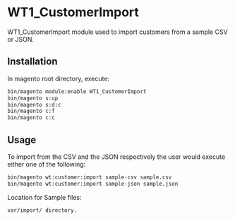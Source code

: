 # WT1_CustomerImport

WT1_CustomerImport module used to import customers from a sample CSV or JSON.

## Installation

In magento root directory, execute:
```bash
bin/magento module:enable WT1_CustomerImport
bin/magento s:up
bin/magento s:d:c
bin/magento c:f
bin/magento c:c
```

## Usage

To import from the CSV and the JSON respectively the user would execute either one of the following:
```bash
bin/magento wt:customer:import sample-csv sample.csv
bin/magento wt:customer:import sample-json sample.json
```

Location for Sample files: 
```bash
var/import/ directory.
```